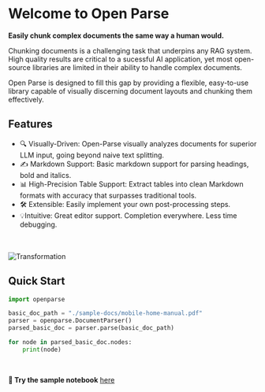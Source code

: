 # Welcome to Open Parse

**Easily chunk complex documents the same way a human would.**  

Chunking documents is a challenging task that underpins any RAG system.  High quality results are critical to a sucessful AI application, yet most open-source libraries are limited in their ability to handle complex documents.  

Open Parse is designed to fill this gap by providing a flexible, easy-to-use library capable of visually discerning document layouts and chunking them effectively.

## Features

- 🔍 Visually-Driven: Open-Parse visually analyzes documents for superior LLM input, going beyond naive text splitting.
- ✍️ Markdown Support: Basic markdown support for parsing headings, bold and italics.
- 📊 High-Precision Table Support: Extract tables into clean Markdown formats with accuracy that surpasses traditional tools.
- 🛠️ Extensible: Easily implement your own post-processing steps.
- 💡Intuitive: Great editor support. Completion everywhere. Less time debugging.

<br><br>
![Transformation](https://sergey-filimonov.nyc3.digitaloceanspaces.com/open-parse/docs/transformation.webp)


## Quick Start

```python
import openparse

basic_doc_path = "./sample-docs/mobile-home-manual.pdf"
parser = openparse.DocumentParser()
parsed_basic_doc = parser.parse(basic_doc_path)

for node in parsed_basic_doc.nodes:
    print(node)
```

<br>

**📓 Try the sample notebook** <a href="https://colab.research.google.com/drive/1Z5B5gsnmhFKEFL-5yYIcoox7-jQao8Ep?usp=sharing" class="external-link" target="_blank">here</a>

<br><br>
